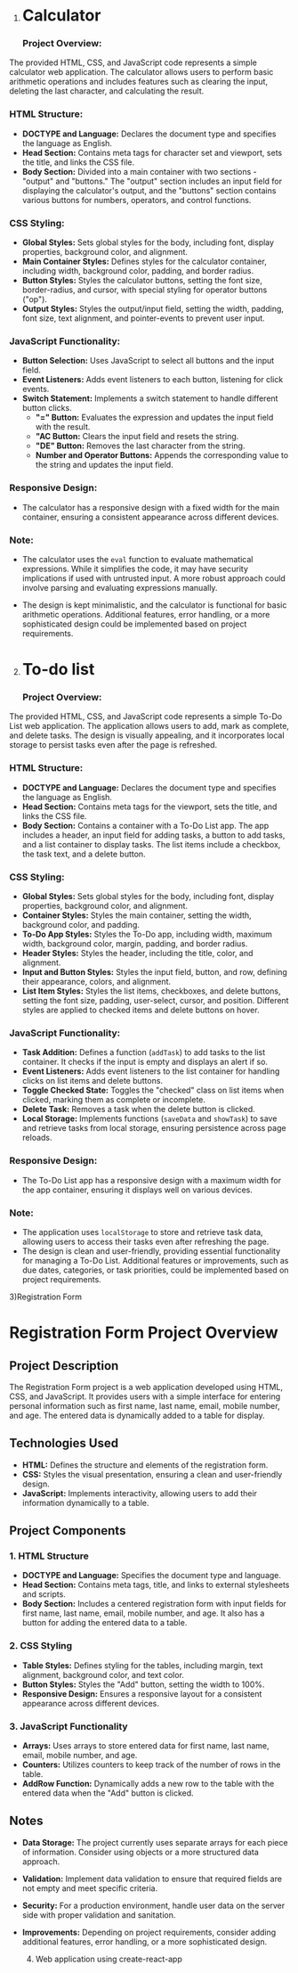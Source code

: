 1) Calculator
   ============

   ### Project Overview:

The provided HTML, CSS, and JavaScript code represents a simple calculator web application. The calculator allows users to perform basic arithmetic operations and includes features such as clearing the input, deleting the last character, and calculating the result.

### HTML Structure:

- **DOCTYPE and Language:** Declares the document type and specifies the language as English.
- **Head Section:** Contains meta tags for character set and viewport, sets the title, and links the CSS file.
- **Body Section:** Divided into a main container with two sections - "output" and "buttons." The "output" section includes an input field for displaying the calculator's output, and the "buttons" section contains various buttons for numbers, operators, and control functions.

### CSS Styling:

- **Global Styles:** Sets global styles for the body, including font, display properties, background color, and alignment.
- **Main Container Styles:** Defines styles for the calculator container, including width, background color, padding, and border radius.
- **Button Styles:** Styles the calculator buttons, setting the font size, border-radius, and cursor, with special styling for operator buttons ("op").
- **Output Styles:** Styles the output/input field, setting the width, padding, font size, text alignment, and pointer-events to prevent user input.

### JavaScript Functionality:

- **Button Selection:** Uses JavaScript to select all buttons and the input field.
- **Event Listeners:** Adds event listeners to each button, listening for click events.
- **Switch Statement:** Implements a switch statement to handle different button clicks.
  - **"=" Button:** Evaluates the expression and updates the input field with the result.
  - **"AC Button:** Clears the input field and resets the string.
  - **"DE" Button:** Removes the last character from the string.
  - **Number and Operator Buttons:** Appends the corresponding value to the string and updates the input field.

### Responsive Design:

- The calculator has a responsive design with a fixed width for the main container, ensuring a consistent appearance across different devices.

### Note:

- The calculator uses the `eval` function to evaluate mathematical expressions. While it simplifies the code, it may have security implications if used with untrusted input. A more robust approach could involve parsing and evaluating expressions manually.

- The design is kept minimalistic, and the calculator is functional for basic arithmetic operations. Additional features, error handling, or a more sophisticated design could be implemented based on project requirements.

2) To-do list
   ============
   ### Project Overview:

The provided HTML, CSS, and JavaScript code represents a simple To-Do List web application. The application allows users to add, mark as complete, and delete tasks. The design is visually appealing, and it incorporates local storage to persist tasks even after the page is refreshed.

### HTML Structure:

- **DOCTYPE and Language:** Declares the document type and specifies the language as English.
- **Head Section:** Contains meta tags for the viewport, sets the title, and links the CSS file.
- **Body Section:** Contains a container with a To-Do List app. The app includes a header, an input field for adding tasks, a button to add tasks, and a list container to display tasks. The list items include a checkbox, the task text, and a delete button.

### CSS Styling:

- **Global Styles:** Sets global styles for the body, including font, display properties, background color, and alignment.
- **Container Styles:** Styles the main container, setting the width, background color, and padding.
- **To-Do App Styles:** Styles the To-Do app, including width, maximum width, background color, margin, padding, and border radius.
- **Header Styles:** Styles the header, including the title, color, and alignment.
- **Input and Button Styles:** Styles the input field, button, and row, defining their appearance, colors, and alignment.
- **List Item Styles:** Styles the list items, checkboxes, and delete buttons, setting the font size, padding, user-select, cursor, and position. Different styles are applied to checked items and delete buttons on hover.

### JavaScript Functionality:

- **Task Addition:** Defines a function (`addTask`) to add tasks to the list container. It checks if the input is empty and displays an alert if so.
- **Event Listeners:** Adds event listeners to the list container for handling clicks on list items and delete buttons.
- **Toggle Checked State:** Toggles the "checked" class on list items when clicked, marking them as complete or incomplete.
- **Delete Task:** Removes a task when the delete button is clicked.
- **Local Storage:** Implements functions (`saveData` and `showTask`) to save and retrieve tasks from local storage, ensuring persistence across page reloads.

### Responsive Design:

- The To-Do List app has a responsive design with a maximum width for the app container, ensuring it displays well on various devices.

### Note:

- The application uses `localStorage` to store and retrieve task data, allowing users to access their tasks even after refreshing the page.
- The design is clean and user-friendly, providing essential functionality for managing a To-Do List. Additional features or improvements, such as due dates, categories, or task priorities, could be implemented based on project requirements.

3)Registration Form
# Registration Form Project Overview

## Project Description

The Registration Form project is a web application developed using HTML, CSS, and JavaScript. It provides users with a simple interface for entering personal information such as first name, last name, email, mobile number, and age. The entered data is dynamically added to a table for display.

## Technologies Used

- **HTML:** Defines the structure and elements of the registration form.
- **CSS:** Styles the visual presentation, ensuring a clean and user-friendly design.
- **JavaScript:** Implements interactivity, allowing users to add their information dynamically to a table.

## Project Components

### 1. HTML Structure

- **DOCTYPE and Language:** Specifies the document type and language.
- **Head Section:** Contains meta tags, title, and links to external stylesheets and scripts.
- **Body Section:** Includes a centered registration form with input fields for first name, last name, email, mobile number, and age. It also has a button for adding the entered data to a table.

### 2. CSS Styling

- **Table Styles:** Defines styling for the tables, including margin, text alignment, background color, and text color.
- **Button Styles:** Styles the "Add" button, setting the width to 100%.
- **Responsive Design:** Ensures a responsive layout for a consistent appearance across different devices.

### 3. JavaScript Functionality

- **Arrays:** Uses arrays to store entered data for first name, last name, email, mobile number, and age.
- **Counters:** Utilizes counters to keep track of the number of rows in the table.
- **AddRow Function:** Dynamically adds a new row to the table with the entered data when the "Add" button is clicked.

## Notes

- **Data Storage:** The project currently uses separate arrays for each piece of information. Consider using objects or a more structured data approach.
- **Validation:** Implement data validation to ensure that required fields are not empty and meet specific criteria.
- **Security:** For a production environment, handle user data on the server side with proper validation and sanitation.
- **Improvements:** Depending on project requirements, consider adding additional features, error handling, or a more sophisticated design.

  4) Web application using create-react-app
